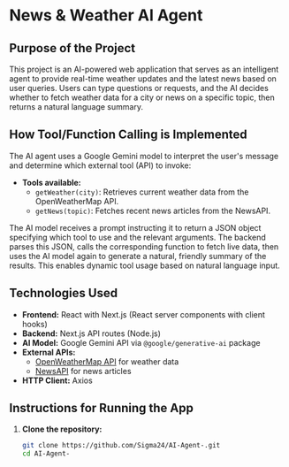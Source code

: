 # News & Weather AI Agent

## Purpose of the Project
This project is an AI-powered web application that serves as an intelligent agent to provide real-time weather updates and the latest news based on user queries. Users can type questions or requests, and the AI decides whether to fetch weather data for a city or news on a specific topic, then returns a natural language summary.

## How Tool/Function Calling is Implemented
The AI agent uses a Google Gemini model to interpret the user's message and determine which external tool (API) to invoke:

- **Tools available:**
  - `getWeather(city)`: Retrieves current weather data from the OpenWeatherMap API.
  - `getNews(topic)`: Fetches recent news articles from the NewsAPI.

The AI model receives a prompt instructing it to return a JSON object specifying which tool to use and the relevant arguments. The backend parses this JSON, calls the corresponding function to fetch live data, then uses the AI model again to generate a natural, friendly summary of the results. This enables dynamic tool usage based on natural language input.

## Technologies Used
- **Frontend:** React with Next.js (React server components with client hooks)
- **Backend:** Next.js API routes (Node.js)
- **AI Model:** Google Gemini API via `@google/generative-ai` package
- **External APIs:**
  - [OpenWeatherMap API](https://openweathermap.org/api) for weather data
  - [NewsAPI](https://newsapi.org/) for news articles
- **HTTP Client:** Axios

## Instructions for Running the App

1. **Clone the repository:**
   ```bash
   git clone https://github.com/Sigma24/AI-Agent-.git
   cd AI-Agent-
